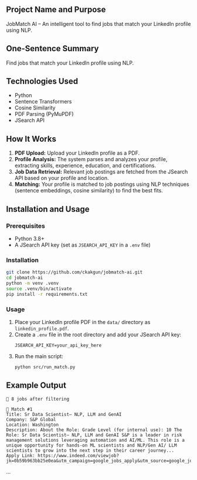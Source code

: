 ## Project Name and Purpose
JobMatch AI – An intelligent tool to find jobs that match your LinkedIn profile using NLP.

## One-Sentence Summary
Find jobs that match your LinkedIn profile using NLP.

## Technologies Used
- Python
- Sentence Transformers
- Cosine Similarity
- PDF Parsing (PyMuPDF)
- JSearch API

## How It Works
1. **PDF Upload:** Upload your LinkedIn profile as a PDF.
2. **Profile Analysis:** The system parses and analyzes your profile, extracting skills, experience, education, and certifications.
3. **Job Data Retrieval:** Relevant job postings are fetched from the JSearch API based on your profile and location.
4. **Matching:** Your profile is matched to job postings using NLP techniques (sentence embeddings, cosine similarity) to find the best fits.

## Installation and Usage

### Prerequisites
- Python 3.8+
- A JSearch API key (set as `JSEARCH_API_KEY` in a `.env` file)

### Installation
```bash
git clone https://github.com/ckakgun/jobmatch-ai.git
cd jobmatch-ai
python -m venv .venv
source .venv/bin/activate
pip install -r requirements.txt
```

### Usage
1. Place your LinkedIn profile PDF in the `data/` directory as `linkedin_profile.pdf`.
2. Create a `.env` file in the root directory and add your JSearch API key:
   ```
   JSEARCH_API_KEY=your_api_key_here
   ```
3. Run the main script:
   ```bash
   python src/run_match.py
   ```

## Example Output

```
📍 8 jobs after filtering

🔹 Match #1
Title: Sr Data Scientist– NLP, LLM and GenAI
Company: S&P Global
Location: Washington
Description: About the Role: Grade Level (for internal use): 10 The Role: Sr Data Scientist– NLP, LLM and GenAI S&P is a leader in risk management solutions leveraging automation and AI/ML. This role is a unique opportunity for hands-on ML scientists and NLP/Gen AI/ LLM scientists to grow into the next step in their career journey...
Apply Link: https://www.indeed.com/viewjob?jk=0b59b963bb25e0ea&utm_campaign=google_jobs_apply&utm_source=google_jobs_apply&utm_medium=organic
```
...
